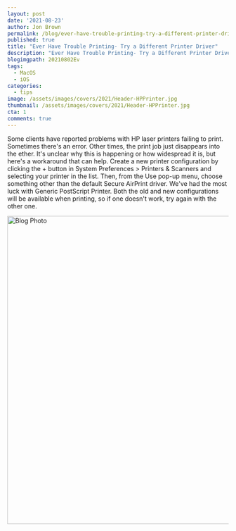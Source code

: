 ```yaml
---
layout: post
date: '2021-08-23'
author: Jon Brown
permalink: /blog/ever-have-trouble-printing-try-a-different-printer-driver/
published: true
title: "Ever Have Trouble Printing- Try a Different Printer Driver"
description: "Ever Have Trouble Printing- Try a Different Printer Driver"
blogimgpath: 20210802Ev
tags:
  - MacOS
  - iOS
categories:
  - tips
image: /assets/images/covers/2021/Header-HPPrinter.jpg
thumbnail: /assets/images/covers/2021/Header-HPPrinter.jpg
cta: 1
comments: true
---
```

Some clients have reported problems with HP laser printers failing to
print. Sometimes there's an error. Other times, the print job just
disappears into the ether. It's unclear why this is happening or how
widespread it is, but here's a workaround that can help. Create a new
printer configuration by clicking the + button in System Preferences \>
Printers & Scanners and selecting your printer in the list. Then, from
the Use pop-up menu, choose something other than the default Secure
AirPrint driver. We've had the most luck with Generic PostScript
Printer. Both the old and new configurations will be available when
printing, so if one doesn't work, try again with the other one.

<img alt="Blog Photo" src="{{ site.site_cdn }}/assets/images/blog/2021/20210802Ev/image2.png" class="img-fluid rounded m-2" width="700" />